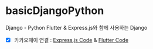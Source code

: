 # basicDjangoPython
Django - Python
Flutter & Express.js와 함께 사용하는 Django  
- [x] 카카오페이 연결 : [Express.js Code](https://github.com/doyle-flutter/basicexpress) & [Flutter Code](https://github.com/doyle-flutter/basicflutter)
